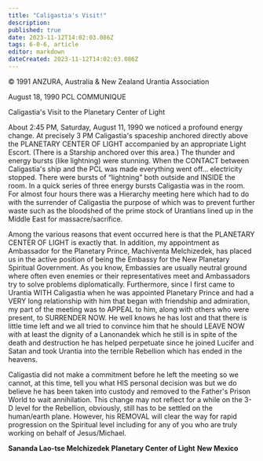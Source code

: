 ```yaml
---
title: "Caligastia's Visit!"
description: 
published: true
date: 2023-11-12T14:02:03.086Z
tags: 6-0-6, article
editor: markdown
dateCreated: 2023-11-12T14:02:03.086Z
---
```


<p class="v-card v-sheet theme--light gray lighten-3 px-2 py-1">© 1991 ANZURA, Australia & New Zealand Urantia Association</p>

August 18, 1990
PCL COMMUNIQUE

Caligastia's Visit to the Planetary Center of Light

About 2:45 PM, Saturday, August 11, 1990 we noticed a profound energy change. At precisely 3 PM Caligastia's spaceship anchored directly above the PLANETARY CENTER OF LIGHT accompanied by an appropriate Light Escort. (There is a Starship anchored over this area.) The thunder and energy bursts (like lightning) were stunning. When the CONTACT between Caligastia's ship and the PCL was made everything went off... electricity stopped. There were bursts of “lightning” both outside and INSIDE the room. In a quick series of three energy bursts Caligastia was in the room. For almost four hours there was a Hierarchy meeting here which had to do with the surrender of Caligastia the purpose of which was to prevent further waste such as the bloodshed of the prime stock of Urantians lined up in the Middle East for massacre/sacrifice.

Among the various reasons that event occurred here is that the PLANETARY CENTER OF LIGHT is exactly that. In addition, my appointment as Ambassador for the Planetary Prince, Machiventa Melchizedek, has placed us in the active position of being the Embassy for the New Planetary Spiritual Government. As you know, Embassies are usually neutral ground where often even enemies or their representatives meet and Ambassadors try to solve problems diplomatically. Furthermore, since I first came to Urantia WITH Caligastia when he was appointed Planetary Prince and had a VERY long relationship with him that began with friendship and admiration, my part of the meeting was to APPEAL to him, along with others who were present, to SURRENDER NOW. He well knows he has lost and that there is little time left and we all tried to convince him that he should LEAVE NOW with at least the dignity of a Lanonandek which he still is in spite of the death and destruction he has helped perpetuate since he joined Lucifer and Satan and took Urantia into the terrible Rebellion which has ended in the heavens.

Caligastia did not make a commitment before he left the meeting so we cannot, at this time, tell you what HIS personal decision was but we do believe he has been taken into custody and removed to the Father's Prison World to wait annihilation. This change may not reflect for a while on the 3-D level for the Rebellion, obviously, still has to be settled on the human/earth plane. However, his REMOVAL will clear the way for rapid progression on the Spiritual level including for any of you who are truly working on behalf of Jesus/Michael.

**Sananda Lao-tse Melchizedek**
**Planetary Center of Light**
**New Mexico**